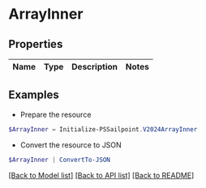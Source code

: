 # ArrayInner
## Properties

Name | Type | Description | Notes
------------ | ------------- | ------------- | -------------

## Examples

- Prepare the resource
```powershell
$ArrayInner = Initialize-PSSailpoint.V2024ArrayInner 
```

- Convert the resource to JSON
```powershell
$ArrayInner | ConvertTo-JSON
```

[[Back to Model list]](../README.md#documentation-for-models) [[Back to API list]](../README.md#documentation-for-api-endpoints) [[Back to README]](../README.md)

